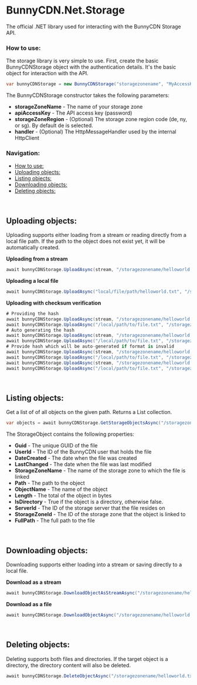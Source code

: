 # BunnyCDN.Net.Storage
The official .NET library used for interacting with the BunnyCDN Storage API.

### How to use:

The storage library is very simple to use. First, create the basic BunnyCDNStorage object with the authentication details. It's the basic object for interaction with the API.

```c#
var bunnyCDNStorage = new BunnyCDNStorage("storagezonename", "MyAccessKey", "de");
```

The BunnyCDNStorage constructor takes the following parameters:
- **storageZoneName** - The name of your storage zone
- **apiAccessKey** - The API access key (password)
- **storageZoneRegion** - (Optional) The storage zone region code (de, ny, or sg). By default de is selected.
- **handler** - (Optional) The HttpMessageHandler used by the internal HttpClient


### Navigation:
  - [How to use:](#how-to-use)
  - [Uploading objects:](#uploading-objects)
  - [Listing objects:](#listing-objects)
  - [Downloading objects:](#downloading-objects)
  - [Deleting objects:](#deleting-objects)

<br/>

## Uploading objects:
Uploading supports either loading from a stream or reading directly from a local file path. If the path to the object does not exist yet, it will be automatically created.

**Uploading from a stream**
```c#
await bunnyCDNStorage.UploadAsync(stream, "/storagezonename/helloworld.txt");
```

**Uploading a local file**
```c#
await bunnyCDNStorage.UploadAsync("local/file/path/helloworld.txt", "/storagezonename/helloworld.txt");
```
**Uploading with checksum verification**
```c#
# Providing the hash
await bunnyCDNStorage.UploadAsync(stream, "/storagezonename/helloworld.txt", "d04b98f48e8f8bcc15c6ae5ac050801cd6dcfd428fb5f9e65c4e16e7807340fa");
await bunnyCDNStorage.UploadAsync("/local/path/to/file.txt", "/storagezonename/helloworld.txt", "d04b98f48e8f8bcc15c6ae5ac050801cd6dcfd428fb5f9e65c4e16e7807340fa");
# Auto generating the hash
await bunnyCDNStorage.UploadAsync(stream, "/storagezonename/helloworld.txt", true);
await bunnyCDNStorage.UploadAsync("/local/path/to/file.txt", "/storagezonename/helloworld.txt", true);
# Provide hash which will be auto-generated if format is invalid
await bunnyCDNStorage.UploadAsync(stream, "/storagezonename/helloworld.txt", true, "d04b98f48e8f8bcc15c6ae5ac050801cd6dcfd428fb5f9e65c4e16e7807340fa");
await bunnyCDNStorage.UploadAsync("/local/path/to/file.txt", "/storagezonename/helloworld.txt", true, "d04b98f48e8f8bcc15c6ae5ac050801cd6dcfd428fb5f9e65c4e16e7807340fa");
await bunnyCDNStorage.UploadAsync(stream, "/storagezonename/helloworld.txt", true, "invalidtobereplaced");
await bunnyCDNStorage.UploadAsync("/local/path/to/file.txt", "/storagezonename/helloworld.txt", true, "invalidtobereplaced");
```

<br/>

## Listing objects:
Get a list of of all objects on the given path. Returns a List<StorageObject> collection.
```c#
var objects = await bunnyCDNStorage.GetStorageObjectsAsync("/storagezonename/");
```

The StorageObject contains the following properties:
- **Guid** - The unique GUID of the file
- **UserId** - The ID of the BunnyCDN user that holds the file
- **DateCreated** - The date when the file was created
- **LastChanged** - The date when the file was last modified
- **StorageZoneName** - The name of the storage zone to which the file is linked
- **Path** - The path to the object
- **ObjectName** - The name of the object
- **Length** - The total of the object in bytes
- **IsDirectory** - True if the object is a directory, otherwise false.
- **ServerId** - The ID of the storage server that the file resides on
- **StorageZoneId** - The ID of the storage zone that the object is linked to
- **FullPath** - The full path to the file


<br/>

## Downloading objects:
Downloading supports either loading into a stream or saving directly to a local file.

**Download as a stream**
```c#
await bunnyCDNStorage.DownloadObjectAsStreamAsync("/storagezonename/helloworld.txt");
```

**Download as a file**
```c#
await bunnyCDNStorage.DownloadObjectAsync("/storagezonename/helloworld.txt", "local/file/path/helloworld.txt");
```

<br/>

## Deleting objects:
Deleting supports both files and directories. If the target object is a directory, the directory content will also be deleted.
```c#
await bunnyCDNStorage.DeleteObjectAsync("/storagezonename/helloworld.txt");
```
